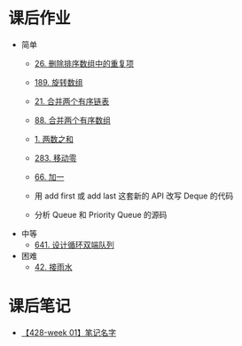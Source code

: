 # 课后作业
* 简单
  * [26. 删除排序数组中的重复项](https://github.com/EncodedStar/algorithm006-class02/blob/master/Week_01/G20200343030428/LeetCode_26_428.cpp)

  * [189. 旋转数组](https://github.com/EncodedStar/algorithm006-class02/blob/master/Week_01/G20200343030428/LeetCode_189_428.cpp)

  * [21. 合并两个有序链表](https://github.com/EncodedStar/algorithm006-class02/blob/master/Week_01/G20200343030428/LeetCode_21_428.cpp)

  * [88. 合并两个有序数组](https://github.com/EncodedStar/algorithm006-class02/blob/master/Week_01/G20200343030428/LeedCode_88_428.cpp)

  * [1. 两数之和](https://github.com/EncodedStar/algorithm006-class02/blob/master/Week_01/G20200343030428/LeedCode_1_428.cpp)

  * [283. 移动零](https://github.com/EncodedStar/algorithm006-class02/blob/master/Week_01/G20200343030428/LeedCode_283_428.cpp)

  * [66. 加一](https://github.com/EncodedStar/algorithm006-class02/blob/master/Week_01/G20200343030428/LeedCode_66_428.cpp)

  * 用 add first 或 add last 这套新的 API 改写 Deque 的代码

  * 分析 Queue 和 Priority Queue 的源码
* 中等
  * [641. 设计循环双端队列](https://github.com/EncodedStar/algorithm006-class02/blob/master/Week_01/G20200343030428/LeetCode_641_428.cpp)
* 困难
  * [42. 接雨水](https://github.com/EncodedStar/algorithm006-class02/blob/master/Week_01/G20200343030428/LeetCode_42_428.cpp)

# 课后笔记
  * [【428-week 01】笔记名字](https://github.com/EncodedStar/algorithm006-class02/blob/master/Week_01/G20200343030428/NOTE.md)
